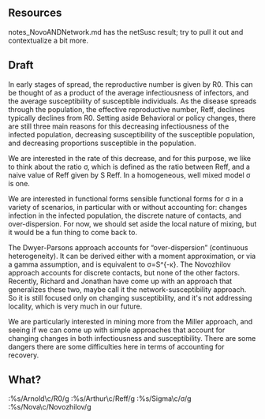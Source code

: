 
## Resources 

notes_NovoANDNetwork.md has the netSusc result; try to pull it out and contextualize a bit more.

## Draft

In early stages of spread, the reproductive number is given by R0. This can be thought of as a product of the average infectiousness of infectors, and the average susceptibility of susceptible individuals. As the disease spreads through the population, the effective reproductive number, Reff, declines typically declines from R0. Setting aside Behavioral or policy changes, there are still three main reasons for this decreasing infectiousness of the infected population, decreasing susceptibility of the susceptible population, and decreasing proportions susceptible in the population.

We are interested in the rate of this decrease, and for this purpose, we like to think about the ratio σ, which is defined as the ratio between Reff, and a naive value of Reff given by S Reff. In a homogeneous, well mixed model σ is one.

We are interested in functional forms sensible functional forms for σ in a variety of scenarios, in particular with or without accounting for: changes infection in the infected population, the discrete nature of contacts, and over-dispersion. For now, we should set aside the local nature of mixing, but it would be a fun thing to come back to. 

The Dwyer-Parsons approach accounts for “over-dispersion” (continuous heterogeneity). It can be derived either with a moment approximation, or via a gamma assumption, and is equivalent to σ=S^{-κ}. The Novozhilov approach accounts for discrete contacts, but none of the other factors. Recently, Richard and Jonathan have come up with an approach that generalizes these two, maybe call it the network-susceptibility approach. So it is still focused only on changing susceptibility, and it's not addressing locality, which is very much in our future. 

We are particularly interested in mining more from the Miller approach, and seeing if we can come up with simple approaches that account for changing changes in both infectiousness and susceptibility. There are some dangers there are some difficulties here in terms of accounting for recovery.

## What?

:%s/Arnold\c/R0/g
:%s/Arthur\c/Reff/g
:%s/Sigma\c/σ/g
:%s/Nova\c/Novozhilov/g

